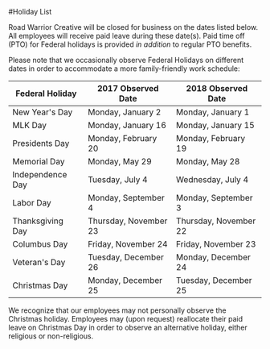 #Holiday List

Road Warrior Creative will be closed for business on the dates listed below. All employees will receive paid leave during these date(s). Paid time off (PTO) for Federal holidays is provided _in addition_ to regular PTO benefits.

Please note that we occasionally observe Federal Holidays on different dates in order to accommodate a more family-friendly work schedule:

Federal Holiday | 2017 Observed Date | 2018 Observed Date
------------ | ------------- | -------------
New Year's Day | Monday, January 2 | Monday, January 1
MLK Day | Monday, January 16 | Monday, January 15
Presidents Day| Monday, February 20 | Monday, February 19
Memorial Day | Monday, May 29 | Monday, May 28
Independence Day | Tuesday, July 4 | Wednesday, July 4
Labor Day | Monday, September 4 | Monday, September 3
Thanksgiving Day | Thursday, November 23 | Thursday, November 22
Columbus Day | Friday, November 24 | Friday, November 23
Veteran's Day | Tuesday, December 26 | Monday, December 24
Christmas Day | Monday, December 25 | Tuesday, December 25

We recognize that our employees may not personally observe the Christmas holiday. Employees may (upon request) reallocate their paid leave on Christmas Day in order to observe an alternative holiday, either religious or non-religious. 
